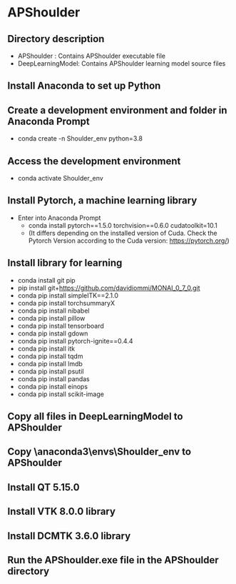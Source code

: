 # APShoulder

## Directory description
- APShoulder : Contains APShoulder executable file
- DeepLearningModel: Contains APShoulder learning model source files

## Install Anaconda to set up Python

## Create a development environment and folder in Anaconda Prompt
- conda create -n Shoulder_env python=3.8

## Access the development environment
- conda activate Shoulder_env

## Install Pytorch, a machine learning library
- Enter into Anaconda Prompt
  - conda install pytorch==1.5.0 torchvision==0.6.0 cudatoolkit=10.1
  - (It differs depending on the installed version of Cuda. Check the Pytorch Version according to the Cuda version: https://pytorch.org/)

## Install library for learning
- conda install git pip
- pip install git+https://github.com/davidiommi/MONAI_0_7_0.git
- conda pip install simpleITK==2.1.0
- conda pip install torchsummaryX
- conda pip install nibabel
- conda pip install pillow
- conda pip install tensorboard
- conda pip install gdown
- conda pip install pytorch-ignite==0.4.4
- conda pip install itk
- conda pip install tqdm
- conda pip install lmdb
- conda pip install psutil
- conda pip install pandas
- conda pip install einops
- conda pip install scikit-image

## Copy all files in DeepLearningModel to APShoulder

## Copy \anaconda3\envs\Shoulder_env to APShoulder

## Install QT 5.15.0

## Install VTK 8.0.0 library

## Install DCMTK 3.6.0 library

## Run the APShoulder.exe file in the APShoulder directory
